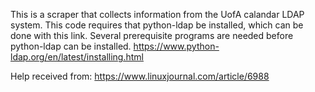 This is a scraper that collects information from the UofA calandar LDAP system.
This code requires that python-ldap be installed, which can be done with this link.
Several prerequisite programs are needed before python-ldap can be installed.
https://www.python-ldap.org/en/latest/installing.html

Help received from:
https://www.linuxjournal.com/article/6988